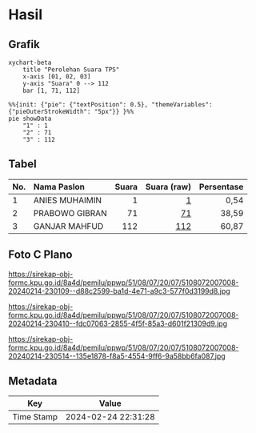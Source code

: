 # Hasil

## Grafik

```mermaid
xychart-beta
    title "Perolehan Suara TPS"
    x-axis [01, 02, 03]
    y-axis "Suara" 0 --> 112
    bar [1, 71, 112]
```

```mermaid
%%{init: {"pie": {"textPosition": 0.5}, "themeVariables": {"pieOuterStrokeWidth": "5px"}} }%%
pie showData
    "1" : 1
    "2" : 71
    "3" : 112
```

## Tabel

| No. | Nama Paslon    | Suara | Suara (raw) | Persentase |
|:--- |:-------------- | -----:| -----------:| ----------:|
| 1   | ANIES MUHAIMIN | 1     | [1][p-1]    | 0,54       |
| 2   | PRABOWO GIBRAN | 71    | [71][p-2]   | 38,59      |
| 3   | GANJAR MAHFUD  | 112   | [112][p-3]  | 60,87      |


[p-1]: https://github.com/gigit-pemilu/pemilu-2024-51-bali/blob/main/pilpres/hitung-suara/sub/51-bali/sub/08-buleleng/sub/07-sawan/sub/2007-menyali/sub/008-tps/sub/paslon-1.txt
[p-2]: https://github.com/gigit-pemilu/pemilu-2024-51-bali/blob/main/pilpres/hitung-suara/sub/51-bali/sub/08-buleleng/sub/07-sawan/sub/2007-menyali/sub/008-tps/sub/paslon-2.txt
[p-3]: https://github.com/gigit-pemilu/pemilu-2024-51-bali/blob/main/pilpres/hitung-suara/sub/51-bali/sub/08-buleleng/sub/07-sawan/sub/2007-menyali/sub/008-tps/sub/paslon-3.txt

## Foto C Plano

https://sirekap-obj-formc.kpu.go.id/8a4d/pemilu/ppwp/51/08/07/20/07/5108072007008-20240214-230109--d88c2599-ba1d-4e71-a9c3-577f0d3199d8.jpg

https://sirekap-obj-formc.kpu.go.id/8a4d/pemilu/ppwp/51/08/07/20/07/5108072007008-20240214-230410--fdc07063-2855-4f5f-85a3-d601f21309d9.jpg

https://sirekap-obj-formc.kpu.go.id/8a4d/pemilu/ppwp/51/08/07/20/07/5108072007008-20240214-230514--135e1878-f8a5-4554-9ff6-9a58bb6fa087.jpg


## Metadata

| Key        | Value               |
| ---------- | ------------------- |
| Time Stamp | 2024-02-24 22:31:28 |



